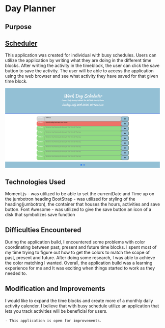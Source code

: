 # Day Planner

<h2>Purpose</h2>

<h2><a href='https://kamara-moses.github.io/Day-Planner/'>Scheduler</a></h2>

This application was created for individual with busy schedules. Users can utilize the application by writing what they are doing in the different time blocks. After writing the activity in the timeblock, the user can click the save button to save the activity. The user will be able to access the application using the web browser and see what activity they have saved for that given time block.


<img src='image/app.png' alt='Day Planner App'>

<h2>Technologies Used</h2>

Moment.js - was utilized to be able to set the currentDate and Time up on the jumbotron heading
BootStrap - was utilized for styling of the heading(jumbotron), the container that houses the hours, activities and save button.
Font Awesome - was utilized to give the save button an icon of a disk that symbolizes save function

<h2>Difficulties Encountered</h2>

During the application build, I encountered some problems with color coordinating between past, present and future time blocks. I spent most of my time trying to figure out how to get the colors to match the scope of past, present and future. After doing some research, I was able to achieve the color matching I wanted. Overall, the application build was a learning experience for me and It was exciting when things started to work as they needed to.

<h2>Modification and Improvements</h2>

I would like to expand the time blocks and create more of a monthly daily activity calender. I believe that with busy schedule utilize an application that lets you track activities will be beneficial for users. 

    - This application is open for improvements.